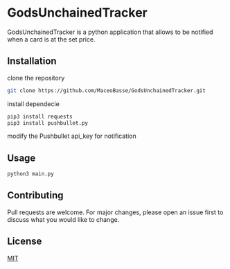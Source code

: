 # GodsUnchainedTracker

GodsUnchainedTracker is a python application that allows to be notified when a card is at the set price.

## Installation

clone the repository

```bash
git clone https://github.com/MaceoBasse/GodsUnchainedTracker.git
```
install dependecie
```bash
pip3 install requests
pip3 install pushbullet.py
```
modify the Pushbullet api_key for notification
## Usage

```bash
python3 main.py
```

## Contributing
Pull requests are welcome. For major changes, please open an issue first to discuss what you would like to change.

## License
[MIT](https://choosealicense.com/licenses/mit/)